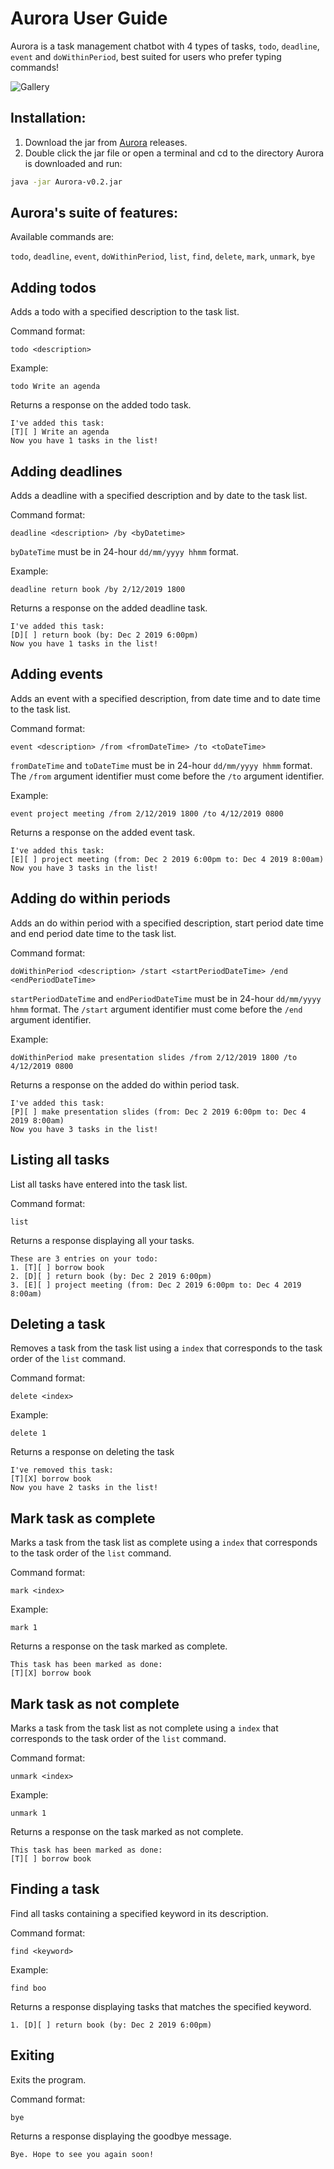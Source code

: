 # Aurora User Guide

Aurora is a task management chatbot with 4 types of tasks, `todo`, `deadline`, `event` and `doWithinPeriod`, best suited for users who prefer typing commands!

![Gallery](./Ui.png)

## Installation:

1. Download the jar from [Aurora](https://github.com/ToxOptimism/ip/releases/) releases.
2. Double click the jar file or open a terminal and cd to the directory Aurora is downloaded and run:

```bash
java -jar Aurora-v0.2.jar
```

## Aurora's suite of features:
Available commands are:

`todo`, `deadline`, `event`, `doWithinPeriod`, `list`, `find`, `delete`, `mark`, `unmark`, `bye`

## Adding todos

Adds a todo with a specified description to the task list.

Command format:

```text
todo <description>
```
Example:
```text
todo Write an agenda
```

Returns a response on the added todo task.

```
I've added this task:
[T][ ] Write an agenda
Now you have 1 tasks in the list!
```

## Adding deadlines

Adds a deadline with a specified description and by date to the task list. 

Command format:

```text
deadline <description> /by <byDatetime>
```

`byDateTime` must be in 24-hour `dd/mm/yyyy hhmm` format.

Example:

```text
deadline return book /by 2/12/2019 1800
```

Returns a response on the added deadline task.

```
I've added this task:
[D][ ] return book (by: Dec 2 2019 6:00pm)
Now you have 1 tasks in the list!
```

## Adding events

Adds an event with a specified description, from date time and to date time to the task list.

Command format:

```text
event <description> /from <fromDateTime> /to <toDateTime>
```

`fromDateTime` and `toDateTime` must be in 24-hour `dd/mm/yyyy hhmm` format.
The `/from` argument identifier must come before the `/to` argument identifier.

Example:

```text
event project meeting /from 2/12/2019 1800 /to 4/12/2019 0800
```

Returns a response on the added event task.

```
I've added this task:
[E][ ] project meeting (from: Dec 2 2019 6:00pm to: Dec 4 2019 8:00am)
Now you have 3 tasks in the list!
```

## Adding do within periods

Adds an do within period with a specified description, start period date time and end period date time to the task list.

Command format:

```text
doWithinPeriod <description> /start <startPeriodDateTime> /end <endPeriodDateTime>
```

`startPeriodDateTime` and `endPeriodDateTime` must be in 24-hour `dd/mm/yyyy hhmm` format.
The `/start` argument identifier must come before the `/end` argument identifier.

Example:

```text
doWithinPeriod make presentation slides /from 2/12/2019 1800 /to 4/12/2019 0800
```

Returns a response on the added do within period task.

```
I've added this task:
[P][ ] make presentation slides (from: Dec 2 2019 6:00pm to: Dec 4 2019 8:00am)
Now you have 3 tasks in the list!
```

## Listing all tasks

List all tasks have entered into the task list.

Command format:

```text
list
```

Returns a response displaying all your tasks.

```
These are 3 entries on your todo:
1. [T][ ] borrow book
2. [D][ ] return book (by: Dec 2 2019 6:00pm)
3. [E][ ] project meeting (from: Dec 2 2019 6:00pm to: Dec 4 2019 8:00am)
```

## Deleting a task

Removes a task from the task list using a `index` that corresponds to the task order of the `list` command.

Command format:

```text
delete <index>
```

Example:

```text
delete 1
```

Returns a response on deleting the task

```
I've removed this task:
[T][X] borrow book
Now you have 2 tasks in the list!
```

## Mark task as complete

Marks a task from the task list as complete using a `index` that corresponds to the task order of the `list` command.

Command format:

```text
mark <index>
```

Example:

```text
mark 1
```

Returns a response on the task marked as complete.

```
This task has been marked as done:
[T][X] borrow book
```

## Mark task as not complete

Marks a task from the task list as not complete using a `index` that corresponds to the task order of the `list` command.

Command format:

```text
unmark <index>
```

Example:

```text
unmark 1
```

Returns a response on the task marked as not complete.

```
This task has been marked as done:
[T][ ] borrow book
```

## Finding a task

Find all tasks containing a specified keyword in its description.

Command format:

```text
find <keyword>
```

Example:

```text
find boo
```

Returns a response displaying tasks that matches the specified keyword.

```
1. [D][ ] return book (by: Dec 2 2019 6:00pm)
```

## Exiting

Exits the program.

Command format:

```text
bye
```

Returns a response displaying the goodbye message.

```
Bye. Hope to see you again soon!
```
